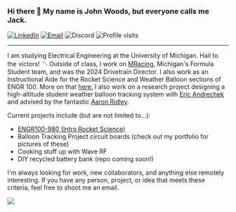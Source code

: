 ### Hi there 👋 My name is John Woods, but everyone calls me Jack.
[![LinkedIn](https://img.shields.io/badge/LinkedIn-john--woods-blue)](https://www.linkedin.com/in/johnfwoods/) [![Email](https://img.shields.io/badge/Email-jfwoods@umich.edu-blue)](mailto:jfwoods@umich.edu) ![Discord](https://img.shields.io/badge/Discord-professorWoods-blue) ![Profile visits](https://komarev.com/ghpvc/?username=jfwoods)

---

I am studying Electrical Engineering at the University of Michigan. Hail to the victors! 〽️ Outside of class, I work on [MRacing](https://www.mracing.engin.umich.edu/), Michigan's Formula Student team, and was the 2024 Drivetrain Director. I also work as an Instructional Aide for the Rocket Science and Weather Balloon sections of ENGR 100. More on that [here.](https://github.com/engin100/980) I also work on a research project designing a high-altitude student weather balloon tracking system with [Eric Andrechek](https://github.com/EricAndrechek) and advised by the fantastic [Aaron Ridley](https://github.com/aaronjridley). 


Current projects include (but are not limited to...):
- [ENGR100-980 (Intro Rocket Science)](https://980.engr100.org/)
- Balloon Tracking Project circuit boards (check out my portfolio for pictures of these)
- Cooking stuff up with Wave RF
- DIY recycled battery bank (repo coming soon!)

I'm always looking for work, new collaborators, and anything else remotely interesting. If you have any person, project, or idea that meets these criteria, feel free to shoot me an email.


<!-- ignore this plz, I'm just trying to track you -->
![](https://hit.yhype.me/github/profile?user_id=113313601)
